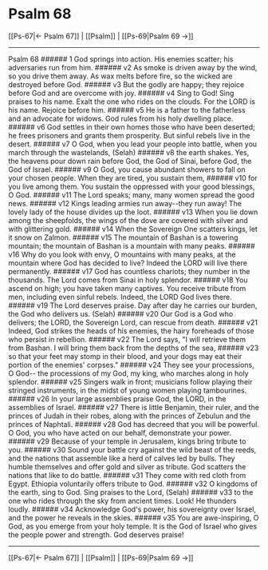 # Psalm 68

[[Ps-67|← Psalm 67]] | [[Psalm]] | [[Ps-69|Psalm 69 →]]
***

Psalm 68 ###### 1 God springs into action. His enemies scatter; his adversaries run from him. ###### v2 As smoke is driven away by the wind, so you drive them away. As wax melts before fire, so the wicked are destroyed before God. ###### v3 But the godly are happy; they rejoice before God and are overcome with joy. ###### v4 Sing to God! Sing praises to his name. Exalt the one who rides on the clouds. For the LORD is his name. Rejoice before him. ###### v5 He is a father to the fatherless and an advocate for widows. God rules from his holy dwelling place. ###### v6 God settles in their own homes those who have been deserted; he frees prisoners and grants them prosperity. But sinful rebels live in the desert. ###### v7 O God, when you lead your people into battle, when you march through the wastelands, (Selah) ###### v8 the earth shakes. Yes, the heavens pour down rain before God, the God of Sinai, before God, the God of Israel. ###### v9 O God, you cause abundant showers to fall on your chosen people. When they are tired, you sustain them, ###### v10 for you live among them. You sustain the oppressed with your good blessings, O God. ###### v11 The Lord speaks; many, many women spread the good news. ###### v12 Kings leading armies run away--they run away! The lovely lady of the house divides up the loot. ###### v13 When you lie down among the sheepfolds, the wings of the dove are covered with silver and with glittering gold. ###### v14 When the Sovereign One scatters kings, let it snow on Zalmon. ###### v15 The mountain of Bashan is a towering mountain; the mountain of Bashan is a mountain with many peaks. ###### v16 Why do you look with envy, O mountains with many peaks, at the mountain where God has decided to live? Indeed the LORD will live there permanently. ###### v17 God has countless chariots; they number in the thousands. The Lord comes from Sinai in holy splendor. ###### v18 You ascend on high; you have taken many captives. You receive tribute from men, including even sinful rebels. Indeed, the LORD God lives there. ###### v19 The Lord deserves praise. Day after day he carries our burden, the God who delivers us. (Selah) ###### v20 Our God is a God who delivers; the LORD, the Sovereign Lord, can rescue from death. ###### v21 Indeed, God strikes the heads of his enemies, the hairy foreheads of those who persist in rebellion. ###### v22 The Lord says, "I will retrieve them from Bashan. I will bring them back from the depths of the sea, ###### v23 so that your feet may stomp in their blood, and your dogs may eat their portion of the enemies' corpses." ###### v24 They see your processions, O God-- the processions of my God, my king, who marches along in holy splendor. ###### v25 Singers walk in front; musicians follow playing their stringed instruments, in the midst of young women playing tambourines. ###### v26 In your large assemblies praise God, the LORD, in the assemblies of Israel. ###### v27 There is little Benjamin, their ruler, and the princes of Judah in their robes, along with the princes of Zebulun and the princes of Naphtali. ###### v28 God has decreed that you will be powerful. O God, you who have acted on our behalf, demonstrate your power. ###### v29 Because of your temple in Jerusalem, kings bring tribute to you. ###### v30 Sound your battle cry against the wild beast of the reeds, and the nations that assemble like a herd of calves led by bulls. They humble themselves and offer gold and silver as tribute. God scatters the nations that like to do battle. ###### v31 They come with red cloth from Egypt. Ethiopia voluntarily offers tribute to God. ###### v32 O kingdoms of the earth, sing to God. Sing praises to the Lord, (Selah) ###### v33 to the one who rides through the sky from ancient times. Look! He thunders loudly. ###### v34 Acknowledge God's power, his sovereignty over Israel, and the power he reveals in the skies. ###### v35 You are awe-inspiring, O God, as you emerge from your holy temple. It is the God of Israel who gives the people power and strength. God deserves praise!

***
[[Ps-67|← Psalm 67]] | [[Psalm]] | [[Ps-69|Psalm 69 →]]
